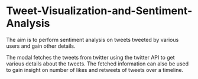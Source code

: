 # Tweet-Visualization-and-Sentiment-Analysis
The aim is to perform sentiment analysis on tweets tweeted by various users and gain other details.

The modal fetches the tweets from twitter using the twitter API to get various details about the tweets. The fetched information can also be used to gain insight on number of likes and retweets of tweets over a timeline.
